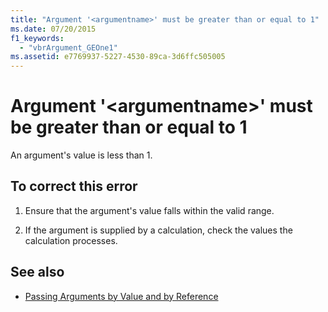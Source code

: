 ```yaml
---
title: "Argument '<argumentname>' must be greater than or equal to 1"
ms.date: 07/20/2015
f1_keywords: 
  - "vbrArgument_GEOne1"
ms.assetid: e7769937-5227-4530-89ca-3d6ffc505005
---
```

# Argument '\<argumentname>' must be greater than or equal to 1
An argument's value is less than 1.  
  
## To correct this error  
  
1. Ensure that the argument's value falls within the valid range.  
  
2. If the argument is supplied by a calculation, check the values the calculation processes.  
  
## See also

- [Passing Arguments by Value and by Reference](../programming-guide/language-features/procedures/passing-arguments-by-value-and-by-reference.md)
